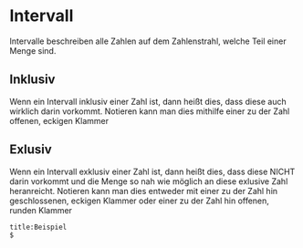 # Intervall
Intervalle beschreiben alle Zahlen auf dem Zahlenstrahl, welche Teil einer Menge sind.
## Inklusiv
Wenn ein Intervall inklusiv einer Zahl ist, dann heißt dies, dass diese auch wirklich darin vorkommt.
Notieren kann man dies mithilfe einer zu der Zahl offenen, eckigen Klammer
## Exlusiv
Wenn ein Intervall exklusiv einer Zahl ist, dann heißt dies, dass diese NICHT darin vorkommt und die Menge so nah wie möglich an diese exlusive Zahl heranreicht.
Notieren kann man dies entweder mit einer zu der Zahl hin geschlossenen, eckigen Klammer oder einer zu der Zahl hin offenen, runden Klammer
```ad-example
title:Beispiel
$